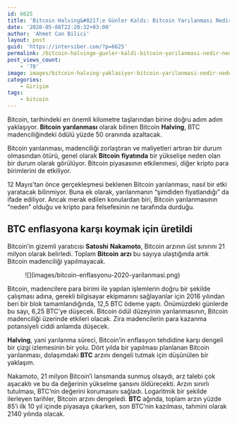 ```yaml
---
id: 6625
title: 'Bitcoin Halving&#8217;e Günler Kaldı: Bitcoin Yarılanması Nedir, Neden Gerçekleşiyor?'
date: '2020-05-08T22:20:32+03:00'
author: 'Ahmet Can Bilici'
layout: post
guid: 'https://intersiber.com/?p=6625'
permalink: /bitcoin-halvinge-gunler-kaldi-bitcoin-yarilanmasi-nedir-neden-gerceklesiyor/
post_views_count:
    - '78'
image: images/bitcoin-halving-yaklasiyor-bitcoin-yarilanmasi-nedir-neden-gerceklesiyor.png
categories:
    - Girişim
tags:
    - bitcoin
---
```


Bitcoin, tarihindeki en önemli kilometre taşlarından birine doğru adım adım yaklaşıyor. **Bitcoin** **yarılanması** olarak bilinen Bitcoin **Halving**, BTC madenciliğindeki ödülü yüzde 50 oranında azaltacak.

Bitcoin yarılanması, madenciliği zorlaştıran ve maliyetleri artıran bir durum olmasından ötürü, genel olarak **Bitcoin** **fiyatında** bir yükselişe neden olan bir durum olarak görülüyor. Bitcoin piyasasının etkilenmesi, diğer kripto para birimlerini de etkiliyor.

12 Mayıs’tan önce gerçekleşmesi beklenen Bitcoin yarılanması, nasıl bir etki yaratacak bilinmiyor. Buna ek olarak, yarılanmanın “şimdiden fiyatlandığı” da ifade ediliyor. Ancak merak edilen konulardan biri, Bitcoin yarılanmasının “neden” olduğu ve kripto para felsefesinin ne tarafında durduğu.

## BTC enflasyona karşı koymak için üretildi

Bitcoin’in gizemli yaratıcısı **Satoshi** **Nakamoto**, Bitcoin arzının üst sınırını 21 milyon olarak belirledi. Toplam **Bitcoin** **arzı** bu sayıya ulaştığında artık Bitcoin madenciliği yapılmayacak.

<figure class="wp-block-image size-large">![](images/bitcoin-enflasyonu-2020-yarilanmasi.png)</figure>Bitcoin, madencilere para birimi ile yapılan işlemlerin doğru bir şekilde çalışması adına, gerekli bilgisayar ekipmanını sağlayanlar için 2016 yılından beri bir blok tamamlandığında, 12,5 BTC ödeme yaptı. Önümüzdeki günlerde bu sayı, 6,25 BTC’ye düşecek. Bitcoin ödül düzeyinin yarılanmasının, Bitcoin madenciliği üzerinde etkileri olacak. Zira madencilerin para kazanma potansiyeli ciddi anlamda düşecek.

**Halving**, yani yarılanma süreci, Bitcoin’in enflasyon tehdidine karşı dengeli bir çizgi izlemesinin bir yolu. Dört yılda bir yapılması planlanan Bitcoin yarılanması, dolaşımdaki **BTC** arzını dengeli tutmak için düşünülen bir yaklaşım.

Nakamoto, 21 milyon Bitcoin’i lansmanda sunmuş olsaydı, arz talebi çok aşacaktı ve bu da değerinin yükselme şansını öldürecekti. Arzın sınırlı tutulması, BTC’nin değerini korumasını sağladı. Logaritmik bir şekilde ilerleyen tarihler, Bitcoin arzını dengeledi. **BTC** ağında, toplam arzın yüzde 85’i ilk 10 yıl içinde piyasaya çıkarken, son BTC’nin kazılması, tahmini olarak 2140 yılında olacak.